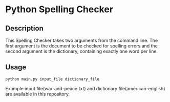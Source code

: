 # Python Spelling Checker

## Description
This Spelling Checker takes two arguments from the command line. The first argument is the document to be checked for spelling errors and the second argument is the dictionary, containing exactly one word per line.

## Usage
`python main.py input_file dictionary_file`

Example input file(war-and-peace.txt) and dictionary file(american-english) are available in this repository.
